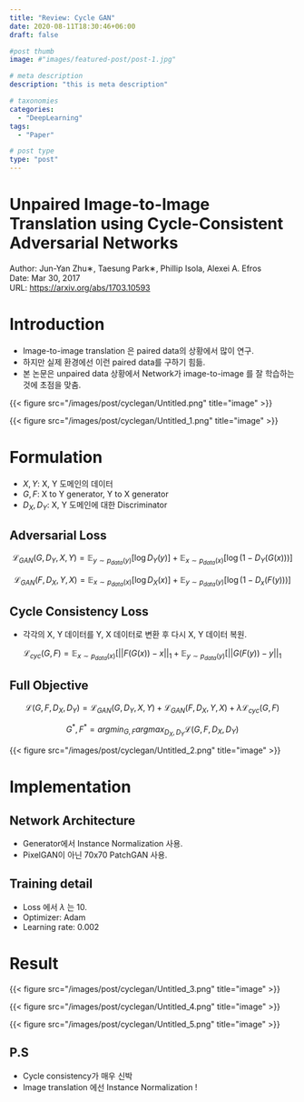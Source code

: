 ```yaml
---
title: "Review: Cycle GAN"
date: 2020-08-11T18:30:46+06:00
draft: false

#post thumb
image: #"images/featured-post/post-1.jpg"

# meta description
description: "this is meta description"

# taxonomies
categories:
  - "DeepLearning"
tags:
  - "Paper"

# post type
type: "post"
---
```


# Unpaired Image-to-Image Translation using Cycle-Consistent Adversarial Networks

Author: Jun-Yan Zhu∗, Taesung Park∗, Phillip Isola, Alexei A. Efros  
Date: Mar 30, 2017  
URL: https://arxiv.org/abs/1703.10593

# Introduction

- Image-to-image translation 은 paired data의 상황에서 많이 연구.
- 하지만 실제 환경에선 이런 paired data를 구하기 힘듦.
- 본 논문은 unpaired data 상황에서 Network가 image-to-image 를 잘 학습하는 것에 초점을 맞춤.

{{< figure src="/images/post/cyclegan/Untitled.png" title="image" >}}

{{< figure src="/images/post/cyclegan/Untitled_1.png" title="image" >}}

# Formulation

- $X, Y$: X, Y 도메인의 데이터
- $G, F$: X to Y generator, Y to X generator
- $D_X, D_Y$: X, Y 도메인에 대한 Discriminator

## Adversarial Loss

$$\mathcal{L}_{GAN}(G, D_Y, X, Y) = \mathbb{E}_{y\sim p_{data}(y)}[\log D_Y(y)] + \mathbb{E}_{x\sim p_{data}(x)}[\log (1 - D_Y(G(x)))]$$

$$\mathcal{L}_{GAN}(F, D_X, Y, X) = \mathbb{E}_{x\sim p_{data}(x)}[\log D_X(x)] + \mathbb{E}_{y\sim p_{data}(y)}[\log (1 - D_x(F(y)))]$$

## Cycle Consistency Loss

- 각각의 X, Y 데이터를 Y, X 데이터로 변환 후 다시  X, Y 데이터 복원.

$$\mathcal{L}_{cyc}(G, F) = \mathbb{E}_{x\sim p_{data}(x)}[||F(G(x)) - x||_1 + \mathbb{E}_{y\sim p_{data}(y)}[||G(F(y)) - y||_1$$

## Full Objective

$$\mathcal{L}(G, F, D_X, D_Y) = \mathcal{L}_{GAN}(G, D_Y, X, Y) + \mathcal{L}_{GAN}(F, D_X, Y, X) + \lambda\mathcal{L}_{cyc}(G, F)$$

$$G^*, F^* = argmin_{G, F}argmax_{D_X, D_Y}\mathcal{L}(G, F, D_X, D_Y)$$

{{< figure src="/images/post/cyclegan/Untitled_2.png" title="image" >}}

# Implementation

## Network Architecture

- Generator에서 Instance Normalization 사용.
- PixelGAN이 아닌 70x70 PatchGAN 사용.

## Training detail

- Loss 에서 $\lambda$ 는 10.
- Optimizer: Adam
- Learning rate: 0.002

# Result

{{< figure src="/images/post/cyclegan/Untitled_3.png" title="image" >}}

{{< figure src="/images/post/cyclegan/Untitled_4.png" title="image" >}}

{{< figure src="/images/post/cyclegan/Untitled_5.png" title="image" >}}

## P.S

- Cycle consistency가 매우 신박
- Image translation 에선 Instance Normalization !
